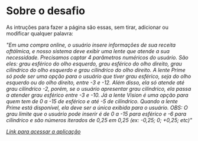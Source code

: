 # Sobre o desafio

As intruções para fazer a página são essas, sem tirar, adicionar ou modificar qualquer palavra:

<em>
"Em uma compra online, o usuário insere informações de sua receita oftálmica, e nosso sistema deve exibir uma lente que atende a sua necessidade. Precisamos captar 4 parâmetros numéricos do usuário. São eles: grau esférico do olho esquerdo, grau esférico do olho direito, grau cilíndrico do olho esquerdo e grau cilíndrico do olho direito. A lente Prime só pode ser uma opção para o usuário que tiver grau esférico, seja do olho esquerdo ou do olho direito, entre -3 e -12. Além disso, ela só atende até grau cilíndrico -2, porém, se o usuário apresentar grau cilíndrico, ela passa a atender grau esférico entre -3 e -10. Já a lente Vision é uma opção para quem tem de 0 a -15 de esférico e até -5 de cilíndrico. Quando a lente Prime está disponível, ela deve ser a única exibida para o usuário. OBS: O grau limite que o usuário pode inserir é de 0 a -15 para esférico e -6 para cilíndrico e são números iterados de 0,25 em 0,25 (ex: -0,25; 0; +0,25; etc)"
<em>

[Link para acessar a aplicação](https://lenscope.vercel.app/)